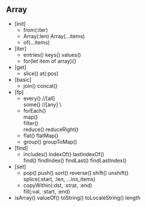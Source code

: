 ## Array
- [init]
  - from(:iter)
  - Array(:len) Array(...items)
  - of(...items)
- [iter]
  - entries() keys() values() 
  - for(let item of array){}
- [get]
  - slice() at(:pos)
- [basic]
  - join() concat()
- [fp]
  - every()  //[all] \
    some()  //[any] \
  - forEach() \
    map() \
    filter() \
    reduce() reduceRight()
  - flat() flatMap()
  - group() groupToMap()
- [find]
  - includes()
    indexOf() lastIndexOf() \
    find() findIndex() findLast() findLastIndex()
- [set]
  - pop() push()
    sort() reverse()
    shift() unshift() \
    splice(:start, :len, ...ins_items) 
  - copyWithin(:dst, :strat, :end) \
    fill(:val, :start, :end)
- isArray() valueOf() toString() toLocaleString() length
  
